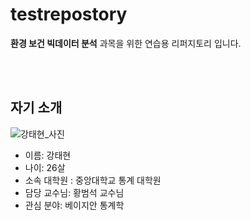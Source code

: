 # testrepostory
**환경 보건 빅데이터 분석** 과목을 위한 연습용 리퍼지토리 입니다.   

 <br/><br/>

## 자기 소개
 ![강태현_사진](https://user-images.githubusercontent.com/79630810/135062927-1c8eb272-eeb9-4887-bfd5-36342d997b52.jpg)

  - 이름: 강태현
  - 나이: 26살
  - 소속 대학원 : 중앙대학교 통계 대학원
  - 담당 교수님: 황범석 교수님
  - 관심 분야: 베이지안 통계학
 

 


